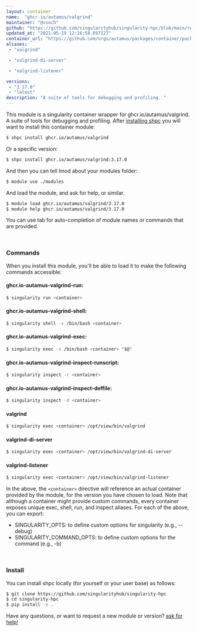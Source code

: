 ```yaml
---
layout: container
name:  "ghcr.io/autamus/valgrind"
maintainer: "@vsoch"
github: "https://github.com/singularityhub/singularity-hpc/blob/main/registry/ghcr.io/autamus/valgrind/container.yaml"
updated_at: "2021-05-19 12:16:58.697127"
container_url: "https://github.com/orgs/autamus/packages/container/package/valgrind"
aliases:
 - "valgrind"

 - "valgrind-di-server"

 - "valgrind-listener"

versions:
 - "3.17.0"
 - "latest"
description: "A suite of tools for debugging and profiling. "
---
```


This module is a singularity container wrapper for ghcr.io/autamus/valgrind.
A suite of tools for debugging and profiling. 
After [installing shpc](#install) you will want to install this container module:

```bash
$ shpc install ghcr.io/autamus/valgrind
```

Or a specific version:

```bash
$ shpc install ghcr.io/autamus/valgrind:3.17.0
```

And then you can tell lmod about your modules folder:

```bash
$ module use ./modules
```

And load the module, and ask for help, or similar.

```bash
$ module load ghcr.io/autamus/valgrind/3.17.0
$ module help ghcr.io/autamus/valgrind/3.17.0
```

You can use tab for auto-completion of module names or commands that are provided.

<br>

### Commands

When you install this module, you'll be able to load it to make the following commands accessible:

#### ghcr.io-autamus-valgrind-run:

```bash
$ singularity run <container>
```

#### ghcr.io-autamus-valgrind-shell:

```bash
$ singularity shell -s /bin/bash <container>
```

#### ghcr.io-autamus-valgrind-exec:

```bash
$ singularity exec -s /bin/bash <container> "$@"
```

#### ghcr.io-autamus-valgrind-inspect-runscript:

```bash
$ singularity inspect -r <container>
```

#### ghcr.io-autamus-valgrind-inspect-deffile:

```bash
$ singularity inspect -d <container>
```


#### valgrind
       
```bash
$ singularity exec <container> /opt/view/bin/valgrind
```


#### valgrind-di-server
       
```bash
$ singularity exec <container> /opt/view/bin/valgrind-di-server
```


#### valgrind-listener
       
```bash
$ singularity exec <container> /opt/view/bin/valgrind-listener
```



In the above, the `<container>` directive will reference an actual container provided
by the module, for the version you have chosen to load. Note that although a container
might provide custom commands, every container exposes unique exec, shell, run, and
inspect aliases. For each of the above, you can export:

 - SINGULARITY_OPTS: to define custom options for singularity (e.g., --debug)
 - SINGULARITY_COMMAND_OPTS: to define custom options for the command (e.g., -b)

<br>
  
### Install

You can install shpc locally (for yourself or your user base) as follows:

```bash
$ git clone https://github.com/singularityhub/singularity-hpc
$ cd singularity-hpc
$ pip install -e .
```

Have any questions, or want to request a new module or version? [ask for help!](https://github.com/singularityhub/singularity-hpc/issues)